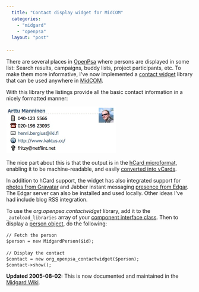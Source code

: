 ```yaml
---
  title: "Contact display widget for MidCOM"
  categories: 
    - "midgard"
    - "openpsa"
  layout: "post"

---
```

There are several places in [OpenPsa][1] where persons are displayed in some list: Search results, campaigns, buddy lists, project participants, etc. To make them more informative, I've now implemented a [contact widget][2] library that can be used anywhere in [MidCOM][3].

With this library the listings provide all the basic contact information in a nicely formatted manner:

![MidCOM contact widget in action](/files/openpsa-contactwidget.jpg)

The nice part about this is that the output is in the [hCard microformat][4], enabling it to be machine-readable, and easily [converted into vCards][5].

In addition to hCard support, the widget has also integrated support for [photos from Gravatar][6] and Jabber instant messaging [presence from Edgar][7]. The Edgar server can also be installed and used locally. Other ideas I've had include blog RSS integration.

To use the _org.openpsa.contactwidget_ library, add it to the `_autoload_libraries` array of your [component interface class][8]. Then to display a [person object][9], do the following:

	// Fetch the person
	$person = new MidgardPerson($id);

	// Display the contact
	$contact = new org_openpsa_contactwidget($person);
	$contact->show();

__Updated 2005-08-02:__ This is now documented and maintained in the [Midgard Wiki][10].

[1]: http://www.openpsa.org/
[2]: http://openpsa.tigris.org/source/browse/openpsa/src/fs-midcom/openpsa/contactwidget/
[3]: http://www.midgard-project.org/midcom-permalink-85e86ba5433b5566da29fe9b32e2a425
[4]: http://www.microformats.org/wiki/hcard
[5]: http://suda.co.uk/projects/X2V/index.php
[6]: http://www.gravatar.com/
[7]: http://edgar.netflint.net/
[8]: http://www.nathan-syntronics.de/midcom-permalink-8d5d3d8efa5d4d904ac2bd653ad866e2
[9]: http://www.midgard-project.org/midcom-permalink-b8b90678eb3902f03cb3df2669a78b30
[10]: http://www.midgard-project.org/midcom-permalink-922834501b71daad856f35ec593c7a6d